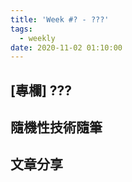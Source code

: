 ```yaml
---
title: 'Week #? - ???'
tags:
  - weekly
date: 2020-11-02 01:10:00
---
```




## [專欄] ???
## 隨機性技術隨筆
## 文章分享